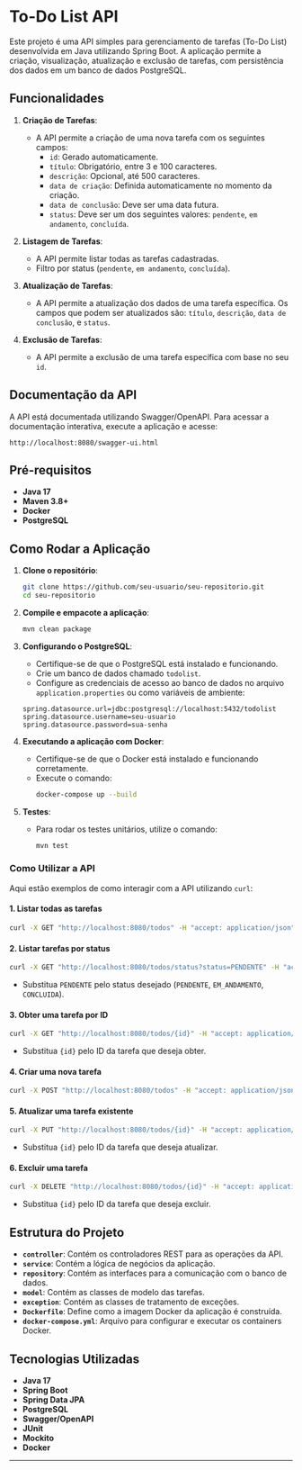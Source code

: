 # To-Do List API

Este projeto é uma API simples para gerenciamento de tarefas (To-Do List) desenvolvida em Java utilizando Spring Boot. A aplicação permite a criação, visualização, atualização e exclusão de tarefas, com persistência dos dados em um banco de dados PostgreSQL.

## Funcionalidades

1. **Criação de Tarefas**:
   - A API permite a criação de uma nova tarefa com os seguintes campos:
     - `id`: Gerado automaticamente.
     - `título`: Obrigatório, entre 3 e 100 caracteres.
     - `descrição`: Opcional, até 500 caracteres.
     - `data de criação`: Definida automaticamente no momento da criação.
     - `data de conclusão`: Deve ser uma data futura.
     - `status`: Deve ser um dos seguintes valores: `pendente`, `em andamento`, `concluída`.

2. **Listagem de Tarefas**:
   - A API permite listar todas as tarefas cadastradas.
   - Filtro por status (`pendente`, `em andamento`, `concluída`).

3. **Atualização de Tarefas**:
   - A API permite a atualização dos dados de uma tarefa específica. Os campos que podem ser atualizados são: `título`, `descrição`, `data de conclusão`, e `status`.

4. **Exclusão de Tarefas**:
   - A API permite a exclusão de uma tarefa específica com base no seu `id`.

## Documentação da API

A API está documentada utilizando Swagger/OpenAPI. Para acessar a documentação interativa, execute a aplicação e acesse:

```
http://localhost:8080/swagger-ui.html
```

## Pré-requisitos

- **Java 17**
- **Maven 3.8+**
- **Docker**
- **PostgreSQL**

## Como Rodar a Aplicação

1. **Clone o repositório**:
   ```bash
   git clone https://github.com/seu-usuario/seu-repositorio.git
   cd seu-repositorio
   ```

2. **Compile e empacote a aplicação**:
   ```bash
   mvn clean package
   ```

3. **Configurando o PostgreSQL**:
   - Certifique-se de que o PostgreSQL está instalado e funcionando.
   - Crie um banco de dados chamado `todolist`.
   - Configure as credenciais de acesso ao banco de dados no arquivo `application.properties` ou como variáveis de ambiente:

   ```properties
   spring.datasource.url=jdbc:postgresql://localhost:5432/todolist
   spring.datasource.username=seu-usuario
   spring.datasource.password=sua-senha
   ```

4. **Executando a aplicação com Docker**:
   - Certifique-se de que o Docker está instalado e funcionando corretamente.
   - Execute o comando:
     ```bash
     docker-compose up --build
     ```

5. **Testes**:
   - Para rodar os testes unitários, utilize o comando:
     ```bash
     mvn test
     ```

### Como Utilizar a API

Aqui estão exemplos de como interagir com a API utilizando `curl`:

#### 1. Listar todas as tarefas

```bash
curl -X GET "http://localhost:8080/todos" -H "accept: application/json"
```

#### 2. Listar tarefas por status

```bash
curl -X GET "http://localhost:8080/todos/status?status=PENDENTE" -H "accept: application/json"
```
- Substitua `PENDENTE` pelo status desejado (`PENDENTE`, `EM_ANDAMENTO`, `CONCLUIDA`).

#### 3. Obter uma tarefa por ID

```bash
curl -X GET "http://localhost:8080/todos/{id}" -H "accept: application/json"
```
- Substitua `{id}` pelo ID da tarefa que deseja obter.

#### 4. Criar uma nova tarefa

```bash
curl -X POST "http://localhost:8080/todos" -H "accept: application/json" -H "Content-Type: application/json" -d "{ \"titulo\": \"Nova Tarefa\", \"descricao\": \"Descrição da tarefa\", \"dataConclusao\": \"2024-12-31\", \"status\": \"PENDENTE\"}"
```

#### 5. Atualizar uma tarefa existente

```bash
curl -X PUT "http://localhost:8080/todos/{id}" -H "accept: application/json" -H "Content-Type: application/json" -d "{ \"titulo\": \"Tarefa Atualizada\", \"descricao\": \"Descrição atualizada\", \"dataConclusao\": \"2024-12-31\", \"status\": \"EM_ANDAMENTO\"}"
```
- Substitua `{id}` pelo ID da tarefa que deseja atualizar.

#### 6. Excluir uma tarefa

```bash
curl -X DELETE "http://localhost:8080/todos/{id}" -H "accept: application/json"
```
- Substitua `{id}` pelo ID da tarefa que deseja excluir.

## Estrutura do Projeto

- **`controller`**: Contém os controladores REST para as operações da API.
- **`service`**: Contém a lógica de negócios da aplicação.
- **`repository`**: Contém as interfaces para a comunicação com o banco de dados.
- **`model`**: Contém as classes de modelo das tarefas.
- **`exception`**: Contém as classes de tratamento de exceções.
- **`Dockerfile`**: Define como a imagem Docker da aplicação é construída.
- **`docker-compose.yml`**: Arquivo para configurar e executar os containers Docker.

## Tecnologias Utilizadas

- **Java 17**
- **Spring Boot**
- **Spring Data JPA**
- **PostgreSQL**
- **Swagger/OpenAPI**
- **JUnit**
- **Mockito**
- **Docker**

---

